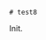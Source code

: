                                                                                      # test8

Init.
